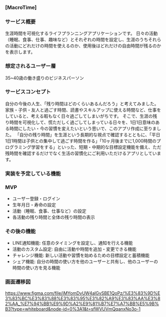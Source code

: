 
### [MacroTime]
### サービス概要
生涯時間を可視化するライフプランニングアプリケーションです。
日々の活動（睡眠、食事、仕事、趣味など）とそれぞれの時間を設定し、生涯のうちそれらの活動にどれだけの時間を使えるのか、使用後はどれだけの自由時間が残るのかを表示します。

### 想定されるユーザー層
35~40歳の働き盛りのビジネスパーソン

### サービスコンセプト
自分の今後の人生、「残り時間はどのくらいあるんだろう」と考えてみました。
家族・子供・友人と過ごす時間、読書やスキルアップに使える時間など、仕事をしていると、考える暇もなく日々過ごしてしまいがちです。
そこで、生涯の残り時間を可視化して、慌ただしく過ごしてしまっている日々を、1日1日意味のある時間にしたい・今の習慣を変えたいという思いで、このアプリ作成に至りました。
「自分の残り時間」を生涯という長期的な視点で確認するとともに、「平日1日1時間は子供との集中して過ごす時間を作る」「10ヶ月後までに1,000時間のプログラミング学習をする」といった、短期・中期的な目標設定機能を備え、ただ残時間を確認するだけでなく生活の習慣化にご利用いただけるアプリとしています。


### 実装を予定している機能
### MVP
* ユーザー登録・ログイン
* 生年月日・寿命の設定
* 活動（睡眠、食事、仕事など）の設定
* 各活動の残り時間と全体の残り時間の表示

### その後の機能
* LINE通知機能: 任意のタイミングを設定し、通知を行える機能
* 活動のカスタム設定: 自由に活動や時間を追加・変更できる機能
* チャレンジ機能: 新しい活動や習慣を始めるための目標設定と蓄積機能
* シェア機能: 自分の時間の使い方を他のユーザーと共有し、他のユーザーの時間の使い方を見る機能


### 画面遷移図
https://www.figma.com/file/iMYomDvUW4alGvSBE1QoPz/%E3%83%9D%E3%83%BC%E3%83%88%E3%83%95%E3%82%A9%E3%83%AA%E3%82%AA_%E7%94%BB%E9%9D%A2%E9%81%B7%E7%A7%BB%E5%9B%B3?type=whiteboard&node-id=0%3A1&t=sfWVUVmQqanxNo3o-1